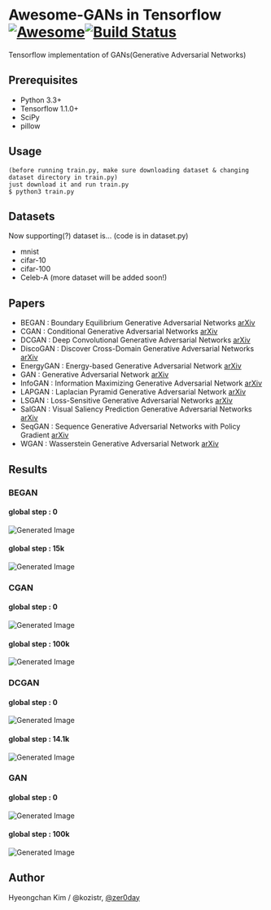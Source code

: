 # Awesome-GANs in Tensorflow [![Awesome](https://cdn.rawgit.com/sindresorhus/awesome/d7305f38d29fed78fa85652e3a63e154dd8e8829/media/badge.svg)](https://github.com/sindresorhus/awesome)[![Build Status](https://travis-ci.org/dwyl/esta.svg?branch=master)](https://travis-ci.org/)
Tensorflow implementation of GANs(Generative Adversarial Networks)

## Prerequisites
* Python 3.3+
* Tensorflow 1.1.0+
* SciPy
* pillow

## Usage
    (before running train.py, make sure downloading dataset & changing dataset directory in train.py)
    just download it and run train.py
    $ python3 train.py

## Datasets
Now supporting(?) dataset is... (code is in dataset.py)
* mnist
* cifar-10
* cifar-100
* Celeb-A
(more dataset will be added soon!)

## Papers
* BEGAN     : Boundary Equilibrium Generative Adversarial Networks [arXiv](https://arxiv.org/abs/1703.10717)
* CGAN      : Conditional Generative Adversarial Networks [arXiv](https://arxiv.org/abs/1411.1784)
* DCGAN     : Deep Convolutional Generative Adversarial Networks [arXiv](https://arxiv.org/abs/1511.06434)
* DiscoGAN  : Discover Cross-Domain Generative Adversarial Networks [arXiv](https://arxiv.org/abs/1703.05192)
* EnergyGAN : Energy-based Generative Adversarial Network [arXiv](https://arxiv.org/abs/1609.03126)
* GAN       : Generative Adversarial Network [arXiv](https://arxiv.org/abs/1406.2661)
* InfoGAN   : Information Maximizing Generative Adversarial Network [arXiv](https://arxiv.org/abs/1606.03657)
* LAPGAN    : Laplacian Pyramid Generative Adversarial Network [arXiv](https://arxiv.org/abs/1506.05751)
* LSGAN     : Loss-Sensitive Generative Adversarial Networks [arXiv](https://arxiv.org/abs/1701.06264)
* SalGAN    : Visual Saliency Prediction Generative Adversarial Networks [arXiv](https://arxiv.org/abs/1701.01081)
* SeqGAN    : Sequence Generative Adversarial Networks with Policy Gradient [arXiv](https://arxiv.org/abs/1609.05473)
* WGAN      : Wasserstein Generative Adversarial Network [arXiv](https://arxiv.org/abs/1701.07875)

## Results
### BEGAN
#### global step : 0
![Generated Image](https://github.com/kozistr/Awesome-GANs/blob/master/BEGAN/BEGAN/train_0_0.png)
#### global step : 15k
![Generated Image](https://github.com/kozistr/Awesome-GANs/blob/master/BEGAN/BEGAN/train_0_0.png)

### CGAN
#### global step : 0
![Generated Image](https://github.com/kozistr/Awesome-GANs/blob/master/CGAN/CGAN/train_00000000.png)
#### global step : 100k
![Generated Image](https://github.com/kozistr/Awesome-GANs/blob/master/CGAN/CGAN/train_01000000.png)

### DCGAN
#### global step : 0
![Generated Image](https://github.com/kozistr/Awesome-GANs/blob/master/DCGAN/DCGAN/train_0_0.png)
#### global step : 14.1k
![Generated Image](https://github.com/kozistr/Awesome-GANs/blob/master/DCGAN/DCGAN/train_199_140250.png)

### GAN
#### global step : 0
![Generated Image](https://github.com/kozistr/Awesome-GANs/blob/master/GAN/GAN/train_00000000.png)
#### global step : 100k
![Generated Image](https://github.com/kozistr/Awesome-GANs/blob/master/GAN/GAN/train_01000000.png)

## Author
Hyeongchan Kim / @kozistr, [@zer0day](http://zer0day.tistory.com)
